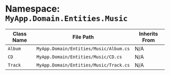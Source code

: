 # Namespace: `MyApp.Domain.Entities.Music`

| Class Name | File Path | Inherits From |
|------------|-----------|---------------|
| `Album` | `MyApp.Domain/Entities/Music/Album.cs` | N/A |
| `CD` | `MyApp.Domain/Entities/Music/CD.cs` | N/A |
| `Track` | `MyApp.Domain/Entities/Music/Track.cs` | N/A |

